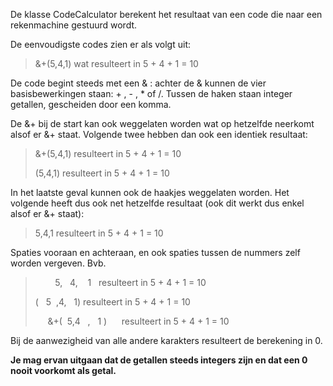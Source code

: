 De klasse CodeCalculator berekent het resultaat van een code die naar een rekenmachine gestuurd wordt.

De eenvoudigste codes zien er als volgt uit:
> &+(5,4,1) wat resulteert in 5 + 4 + 1 = 10

De code begint steeds met een & : achter de & kunnen de vier basisbewerkingen staan: + , - , * of /. Tussen de haken staan integer getallen, gescheiden door een komma.

De &+ bij de start kan ook weggelaten worden wat op hetzelfde neerkomt alsof er &+ staat. Volgende twee hebben dan ook een identiek resultaat:
> &+(5,4,1) resulteert in 5 + 4 + 1 = 10
>
> (5,4,1) resulteert in 5 + 4 + 1 = 10

In het laatste geval kunnen ook de haakjes weggelaten worden. Het volgende heeft dus ook net hetzelfde resultaat (ook dit werkt dus enkel alsof er &+ staat):
> 5,4,1 resulteert in 5 + 4 + 1 = 10

Spaties vooraan en achteraan, en ook spaties tussen de nummers zelf worden vergeven. Bvb.
> &nbsp;&nbsp;&nbsp;&nbsp;&nbsp;&nbsp;&nbsp;   5,&nbsp;&nbsp;&nbsp;4,&nbsp;&nbsp;&nbsp;&nbsp;1&nbsp;&nbsp; resulteert in 5 + 4 + 1 = 10
>
> (&nbsp;&nbsp;&nbsp;5&nbsp;&nbsp;,4,&nbsp;&nbsp;&nbsp;1) resulteert in 5 + 4 + 1 = 10
>
> &nbsp;&nbsp;&nbsp;&nbsp;&nbsp;&+(&nbsp;&nbsp;5,4&nbsp;&nbsp;&nbsp;,&nbsp;&nbsp;&nbsp;1&nbsp;)&nbsp;&nbsp;&nbsp;&nbsp;&nbsp; resulteert in 5 + 4 + 1 = 10

Bij de aanwezigheid van alle andere karakters resulteert de berekening in 0.

**Je mag ervan uitgaan dat de getallen steeds integers zijn en dat een 0 nooit voorkomt als getal.**
